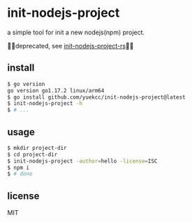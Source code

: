 # init-nodejs-project

a simple tool for init a new nodejs(npm) project.

🚧🚧deprecated, see [init-nodejs-project-rs](https://github.com/yuekcc/init-nodejs-project-rs)🚧🚧

## install

```sh
$ go version
go version go1.17.2 linux/arm64
$ go install github.com/yuekcc/init-nodejs-project@latest
$ init-nodejs-project -h
$ # ...
```

## usage

```sh
$ mkdir project-dir
$ cd project-dir
$ init-nodejs-project -author=hello -license=ISC
$ npm i
$ # done
```

## license

MIT
